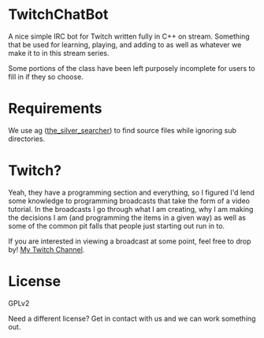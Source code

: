 TwitchChatBot
==========

A nice simple IRC bot for Twitch written fully in C++ on stream. Something that
be used for learning, playing, and adding to as well as whatever we make it to
in this stream series.

Some portions of the class have been left purposely incomplete for users to
fill in if they so choose.


Requirements
============

We use ag ([the\_silver\_searcher](https://github.com/ggreer/the_silver_searcher)) to find source files while ignoring sub
directories.

Twitch?
=======

Yeah, they have a programming section and everything, so I figured I'd lend
some knowledge to programming broadcasts that take the form of a video
tutorial. In the broadcasts I go through what I am creating, why I am making
the decisions I am (and programming the items in a given way) as well as some
of the common pit falls that people just starting out run in to.

If you are interested in viewing a broadcast at some point, feel free to drop
by! [My Twitch Channel](https://www.twitch.tv/betawar1305).

License
=======

GPLv2

Need a different license? Get in contact with us and we can work something out.
